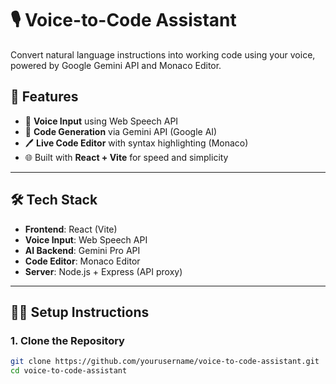 # 🎙️ Voice-to-Code Assistant

Convert natural language instructions into working code using your voice, powered by Google Gemini API and Monaco Editor.

## 🚀 Features

- 🎤 **Voice Input** using Web Speech API
- 🤖 **Code Generation** via Gemini API (Google AI)
- 🖊️ **Live Code Editor** with syntax highlighting (Monaco)
- 🌐 Built with **React + Vite** for speed and simplicity

---

## 🛠️ Tech Stack

- **Frontend**: React (Vite)
- **Voice Input**: Web Speech API
- **AI Backend**: Gemini Pro API
- **Code Editor**: Monaco Editor
- **Server**: Node.js + Express (API proxy)

---

## 🧑‍💻 Setup Instructions

### 1. Clone the Repository

```bash
git clone https://github.com/yourusername/voice-to-code-assistant.git
cd voice-to-code-assistant
